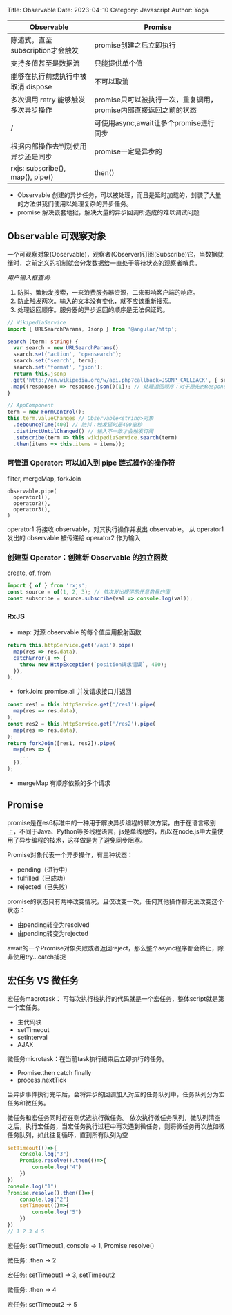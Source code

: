 Title: Observable
Date: 2023-04-10
Category: Javascript
Author: Yoga

| Observable | Promise |
| - | - |
| 陈述式，直至subscription才会触发 | promise创建之后立即执行 |
支持多值甚至是数据流 | 只能提供单个值
能够在执行前或执行中被取消 dispose | 不可以取消
多次调用 retry 能够触发多次异步操作 | promise只可以被执行一次，重复调用，promise内部直接返回之前的状态
/ | 可使用async,await让多个promise进行同步
根据内部操作去判别使用异步还是同步 | promise一定是异步的
rxjs: subscribe(), map(), pipe() | then()

* Observable 创建的异步任务，可以被处理，而且是延时加载的，封装了大量的方法供我们使用以处理复杂的异步任务。
* promise 解决嵌套地狱，解决大量的异步回调所造成的难以调试问题

## Observable 可观察对象

一个可观察对象(Observable)，观察者(Observer)订阅(Subscribe)它，当数据就绪时，之前定义的机制就会分发数据给一直处于等待状态的观察者哨兵。

_用户输入框查询:_
1. 防抖。繁触发搜索，一来浪费服务器资源，二来影响客户端的响应。
2. 防止触发两次。输入的文本没有变化，就不应该重新搜索。
3. 处理返回顺序。服务器的异步返回的顺序是无法保证的。

```ts
// WikipediaService
import { URLSearchParams, Jsonp } from '@angular/http';

search (term: string) {
  var search = new URLSearchParams()
  search.set('action', 'opensearch');
  search.set('search', term);
  search.set('format', 'json');
  return this.jsonp             
 .get('http://en.wikipedia.org/w/api.php?callback=JSONP_CALLBACK', { search })              
 .map((response) => response.json()[1]); // 处理返回顺序：对于原先的Response类型的结果，转换成实际的搜索结果的列表，即利用Observable的特性去丢弃上一个未及时返回的结果
}

// AppComponent
term = new FormControl();
this.term.valueChanges // Observable<string>对象
  .debounceTime(400) // 防抖：触发延时是400毫秒
  .distinctUntilChanged() // 输入不一致才会触发订阅
  .subscribe(term => this.wikipediaService.search(term)
  .then(items => this.items = items));  

```
### 可管道 Operator: 可以加入到 pipe 链式操作的操作符

filter, mergeMap, forkJoin 

```
observable.pipe(
  operator1(),
  operator2(),
  operator3(),
)
```
operator1 将接收 observable，对其执行操作并发出 observable。 从 operator1 发出的 observable 被传递给 operator2 作为输入

### 创建型 Operator：创建新 Observable 的独立函数

create, of, from

```ts
import { of } from 'rxjs';
const source = of(1, 2, 3); // 依次发出提供的任意数量的值
const subscribe = source.subscribe(val => console.log(val));
```
### RxJS

* map: 对源 observable 的每个值应用投射函数

```ts
return this.httpService.get('/api').pipe(
  map(res => res.data),
  catchError(e => {
    throw new HttpException(`position请求错误`, 400);
  }),
);
```
* forkJoin: promise.all 并发请求接口并返回

```ts
const res1 = this.httpService.get('/res1').pipe(
  map(res => res.data),
);
const res2 = this.httpService.get('/res2').pipe(
  map(res => res.data),
);
return forkJoin([res1, res2]).pipe(
  map(res => {
    ...
  }),
);
```

* mergeMap 有顺序依赖的多个请求


## Promise

promise是在es6标准中的一种用于解决异步编程的解决方案，由于在语言级别上，不同于Java、Python等多线程语言，js是单线程的，所以在node.js中大量使用了异步编程的技术，这样做是为了避免同步阻塞。

Promise对象代表一个异步操作，有三种状态：
* pending（进行中）
* fulfilled（已成功）
* rejected（已失败）

promise的状态只有两种改变情况，且仅改变一次，任何其他操作都无法改变这个状态：
* 由pending转变为resolved
* 由pending转变为rejected

await的一个Promise对象失败或者返回reject，那么整个async程序都会终止，除非使用try…catch捕捉

## 宏任务 VS 微任务

宏任务macrotask： 可每次执行栈执行的代码就是一个宏任务，整体script就是第一个宏任务。

* 主代码块
* setTimeout
* setInterval
* AJAX

微任务microtask：在当前task执行结束后立即执行的任务。
* Promise.then catch finally
* process.nextTick

当异步事件执行完毕后，会将异步的回调加入对应的任务队列中，任务队列分为宏任务和微任务。

微任务和宏任务同时存在则优选执行微任务。
依次执行微任务队列，微队列清空之后，执行宏任务，当宏任务执行过程中再次遇到微任务，则将微任务再次放如微任务队列，如此往复循环，直到所有队列为空

```js
setTimeout(()=>{
    console.log("3")
    Promise.resolve().then(()=>{
        console.log("4")
    })
})
console.log("1")
Promise.resolve().then(()=>{
    console.log("2")
    setTimeout(()=>{
        console.log("5")
    })
})
// 1 2 3 4 5
```

宏任务: setTimeout1, console -> 1, Promise.resolve()

微任务: .then -> 2

宏任务: setTimeout1 -> 3, setTimeout2

微任务: .then -> 4

宏任务: setTimeout2 -> 5

